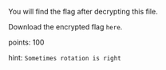 You will find the flag after decrypting this file. 

Download the encrypted flag `here`.

points: 100

hint: `Sometimes rotation is right`
